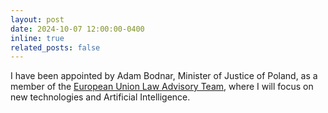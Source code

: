 ```yaml
---
layout: post
date: 2024-10-07 12:00:00-0400
inline: true
related_posts: false
---
```


I have been appointed by Adam Bodnar, Minister of Justice of Poland, as a member of the <a href="https://www.gov.pl/web/sprawiedliwosc/powolanie-czlonkow-zespolu-doradczego-przy-ministrze-sprawiedliwosci-do-spraw-prawa-unii-europejskiej">European Union Law Advisory Team</a>, where I will focus on new technologies and Artificial Intelligence.
